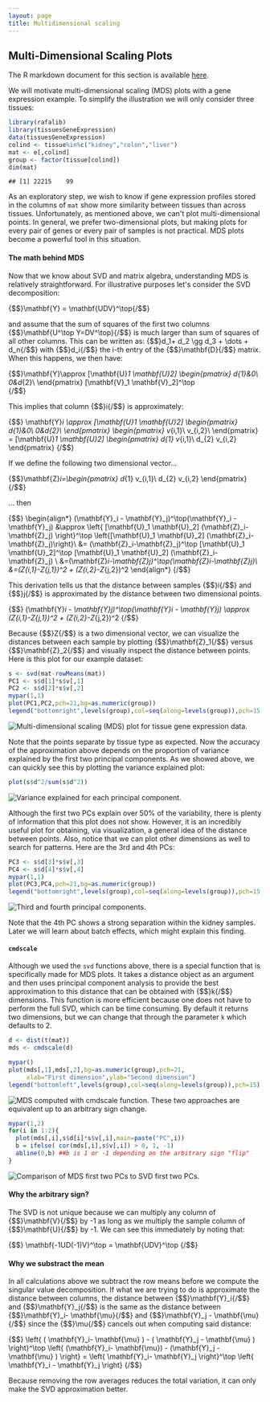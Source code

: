 ```yaml
---
layout: page
title: Multidimensional scaling
---
```




## Multi-Dimensional Scaling Plots

The R markdown document for this section is available [here](https://github.com/genomicsclass/labs/tree/master/highdim/mds.Rmd).

We will motivate multi-dimensional scaling (MDS) plots with a gene expression example. To simplify the illustration we will only consider three tissues:


```r
library(rafalib)
library(tissuesGeneExpression)
data(tissuesGeneExpression)
colind <- tissue%in%c("kidney","colon","liver")
mat <- e[,colind]
group <- factor(tissue[colind])
dim(mat)
```

```
## [1] 22215    99
```

As an exploratory step, we wish to know if gene expression profiles stored in the columns of `mat` show more similarity between tissues than across tissues. Unfortunately, as mentioned above, we can't plot multi-dimensional points. In general, we prefer two-dimensional plots, but making plots for every pair of genes or every pair of samples is not practical. MDS plots become a powerful tool in this situation.

#### The math behind MDS

Now that we know about SVD and matrix algebra, understanding MDS is relatively straightforward. For illustrative purposes let's consider the SVD decomposition:

{$$}\mathbf{Y} = \mathbf{UDV}^\top{/$$}

and assume that the sum of squares of the first two columns {$$}\mathbf{U^\top Y=DV^\top}{/$$} is much larger than sum of squares of all other columns. This can be written as: 
{$$}d_1+ d_2 \gg d_3 + \dots + d_n{/$$} with {$$}d_i{/$$} the i-th entry of the {$$}\mathbf{D}{/$$} matrix. When this happens, we then have:

{$$}\mathbf{Y}\approx [\mathbf{U}_1 \mathbf{U}_2] 
  \begin{pmatrix}
    d_{1}&0\\
    0&d_{2}\\
  \end{pmatrix}
  [\mathbf{V}_1 \mathbf{V}_2]^\top  
{/$$}

This implies that column {$$}i{/$$} is approximately:

{$$}
\mathbf{Y}_i \approx
[\mathbf{U}_1 \mathbf{U}_2] 
  \begin{pmatrix}
    d_{1}&0\\
    0&d_{2}\\
  \end{pmatrix}
  \begin{pmatrix}
    v_{i,1}\\
    v_{i,2}\\
     \end{pmatrix}
    =
    [\mathbf{U}_1 \mathbf{U}_2] 
  \begin{pmatrix}
    d_{1} v_{i,1}\\
    d_{2} v_{i,2}
 \end{pmatrix}
{/$$}

If we define the following two dimensional vector...

 {$$}\mathbf{Z}_i=\begin{pmatrix}
    d_{1} v_{i,1}\\
    d_{2} v_{i,2}
 \end{pmatrix}
 {/$$}

... then

{$$}
\begin{align*}
(\mathbf{Y}_i - \mathbf{Y}_j)^\top(\mathbf{Y}_i - \mathbf{Y}_j) &\approx \left\{ [\mathbf{U}_1 \mathbf{U}_2] (\mathbf{Z}_i-\mathbf{Z}_j) \right\}^\top \left\{[\mathbf{U}_1 \mathbf{U}_2]  (\mathbf{Z}_i-\mathbf{Z}_j)\right\}\\
&= (\mathbf{Z}_i-\mathbf{Z}_j)^\top [\mathbf{U}_1 \mathbf{U}_2]^\top [\mathbf{U}_1 \mathbf{U}_2] (\mathbf{Z}_i-\mathbf{Z}_j) \\
&=(\mathbf{Z}_i-\mathbf{Z}_j)^\top(\mathbf{Z}_i-\mathbf{Z}_j)\\
&=(Z_{i,1}-Z_{j,1})^2 + (Z_{i,2}-Z_{j,2})^2
\end{align*}
{/$$}

This derivation tells us that the distance between samples {$$}i{/$$} and {$$}j{/$$} is approximated by the distance between two dimensional points.

{$$} (\mathbf{Y}_i - \mathbf{Y}_j)^\top(\mathbf{Y}_i - \mathbf{Y}_j) \approx
 (Z_{i,1}-Z_{j,1})^2 + (Z_{i,2}-Z_{j,2})^2
{/$$}

Because {$$}Z{/$$} is a two dimensional vector, we can visualize the distances between each sample by plotting {$$}\mathbf{Z}_1{/$$} versus {$$}\mathbf{Z}_2{/$$} and visually inspect the distance between points. Here is this plot for our example dataset:


```r
s <- svd(mat-rowMeans(mat))
PC1 <- s$d[1]*s$v[,1]
PC2 <- s$d[2]*s$v[,2]
mypar(1,1)
plot(PC1,PC2,pch=21,bg=as.numeric(group))
legend("bottomright",levels(group),col=seq(along=levels(group)),pch=15,cex=1.5)
```

![Multi-dimensional scaling (MDS) plot for tissue gene expression data.](images/R/mds-tmp-MDS-1.png) 

Note that the points separate by tissue type as expected. Now the accuracy of the approximation above depends on the proportion of variance explained by the first two principal components. As we showed above, we can quickly see this by plotting the variance explained plot:


```r
plot(s$d^2/sum(s$d^2))
```

![Variance explained for each principal component.](images/R/mds-tmp-variance_explained-1.png) 

Although the first two PCs explain over 50% of the variability, there is plenty of information that this plot does not show. However, it is an incredibly useful plot for obtaining, via visualization, a general idea of the distance between points. Also, notice that we can plot other dimensions as well to search for patterns. Here are the 3rd and 4th PCs:


```r
PC3 <- s$d[3]*s$v[,3]
PC4 <- s$d[4]*s$v[,4]
mypar(1,1)
plot(PC3,PC4,pch=21,bg=as.numeric(group))
legend("bottomright",levels(group),col=seq(along=levels(group)),pch=15,cex=1.5)
```

![Third and fourth principal components.](images/R/mds-tmp-PC_3_and_4-1.png) 

Note that the 4th PC shows a strong separation within the kidney samples. Later we will learn about batch effects, which might explain this finding. 



#### `cmdscale`

Although we used the `svd` functions above, there is a special function that is specifically made for MDS plots. It takes a distance object as an argument and then uses principal component analysis to provide the best approximation to this distance that can be obtained with {$$}k{/$$} dimensions. This function is more efficient because one does not have to perform the full SVD, which can be time consuming. By default it returns two dimensions, but we can change that through the parameter `k` which defaults to 2.


```r
d <- dist(t(mat))
mds <- cmdscale(d)

mypar()
plot(mds[,1],mds[,2],bg=as.numeric(group),pch=21,
     xlab="First dimension",ylab="Second dimension")
legend("bottomleft",levels(group),col=seq(along=levels(group)),pch=15)
```

![MDS computed with cmdscale function.](images/R/mds-tmp-mds2-1.png) 
These two approaches are equivalent up to an arbitrary sign change.


```r
mypar(1,2)
for(i in 1:2){
  plot(mds[,i],s$d[i]*s$v[,i],main=paste("PC",i))
  b = ifelse( cor(mds[,i],s$v[,i]) > 0, 1, -1)
  abline(0,b) ##b is 1 or -1 depending on the arbitrary sign "flip"
}
```

![Comparison of MDS first two PCs to SVD first two PCs.](images/R/mds-tmp-mds_same_as_svd-1.png) 


#### Why the arbitrary sign?
The SVD is not unique because we can multiply any column of {$$}\mathbf{V}{/$$} by -1 as long as we multiply the sample column of {$$}\mathbf{U}{/$$} by -1. We can see this immediately by noting that:

{$$}
\mathbf{-1UD(-1)V}^\top = \mathbf{UDV}^\top
{/$$}


#### Why we substract the mean

In all calculations above we subtract the row means before we compute the singular value decomposition. If what we are trying to do is approximate the distance between columns, the distance between  {$$}\mathbf{Y}_i{/$$} and {$$}\mathbf{Y}_j{/$$} is the same as the distance between {$$}\mathbf{Y}_i- \mathbf{\mu}{/$$} and {$$}\mathbf{Y}_j - \mathbf{\mu}{/$$} since the {$$}\mu{/$$} cancels out when computing said distance:

{$$}
\left\{ ( \mathbf{Y}_i- \mathbf{\mu} ) - ( \mathbf{Y}_j - \mathbf{\mu} ) \right\}^\top \left\{ (\mathbf{Y}_i- \mathbf{\mu}) - (\mathbf{Y}_j - \mathbf{\mu} ) \right\} = \left\{  \mathbf{Y}_i-  \mathbf{Y}_j  \right\}^\top \left\{ \mathbf{Y}_i - \mathbf{Y}_j  \right\}
{/$$}

Because removing the row averages reduces the total variation, it can only make the SVD approximation better.


